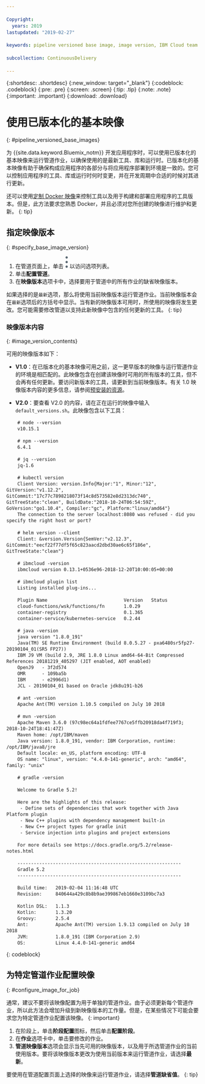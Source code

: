 ```yaml
---

Copyright:
  years: 2019
lastupdated: "2019-02-27"

keywords: pipeline versioned base image, image version, IBM Cloud team uses

subcollection: ContinuousDelivery

---
```


{:shortdesc: .shortdesc}
{:new_window: target="_blank"}
{:codeblock: .codeblock}
{:pre: .pre}
{:screen: .screen}
{:tip: .tip}
{:note: .note}
{:important: .important}
{:download: .download}


# 使用已版本化的基本映像
{: #pipeline_versioned_base_images}

为 {{site.data.keyword.Bluemix_notm}} 开发应用程序时，可以使用已版本化的基本映像来运行管道作业，以确保使用的是最新工具、库和运行时。已版本化的基本映像有助于确保构成应用程序的各部分与将应用程序部署到环境是一致的。您可以控制应用程序的工具、库或运行时何时变更，并在开发周期中合适的时候对其进行更新。

还可以使用[定制 Docker 映像](/docs/services/ContinuousDelivery?topic=ContinuousDelivery-custom_docker_images)来控制工具以及用于构建和部署应用程序的工具版本。但是，此方法要求您熟悉 Docker，并且必须对您所创建的映像进行维护和更新。
{: tip}

## 指定映像版本
{: #specify_base_image_version}

1. 在管道页面上，单击 ![溢出图标](images/overflow-icon-2.svg) 以访问选项列表。
2. 单击**配置管道**。
3. 在**映像版本**选项卡中，选择要用于管道中的所有作业的缺省映像版本。 

如果选择的是`最新`选项，那么将使用当前映像版本运行管道作业。当前映像版本会在`最新`选项后的方括号中显示。当有新的映像版本可用时，所使用的映像将发生更改。您可能需要修改管道以支持此新映像中包含的任何更新的工具。
{: tip}
 
 ### 映像版本内容
 {: #image_version_contents}
 
 可用的映像版本如下：

* **V1.0**：在已版本化的基本映像可用之前，这一更早版本的映像与运行管道作业的环境是相匹配的。此映像包含在创建该映像时可用的所有版本的工具，但不会再有任何更新。要访问新版本的工具，请更新到当前映像版本。有关 1.0 映像版本内容的更多信息，请参阅[预安装的资源](/docs/services/ContinuousDelivery?topic=ContinuousDelivery-deliverypipeline_environment#deliverypipeline_resources)。

* **V2.0**：要查看 V2.0 的内容，请在正在运行的映像中输入 `default_versions.sh`。此映像包含以下工具：

```
	# node --version
	v10.15.1
	
	# npm --version
	6.4.1
	
	# jq --version
	jq-1.6
	
	# kubectl version
	Client Version: version.Info{Major:"1", Minor:"12", GitVersion:"v1.12.2", GitCommit:"17c77c7898218073f14c8d573582e8d2313dc740", GitTreeState:"clean", BuildDate:"2018-10-24T06:54:59Z", GoVersion:"go1.10.4", Compiler:"gc", Platform:"linux/amd64"}
	The connection to the server localhost:8080 was refused - did you specify the right host or port?
	
	# helm version --client
	Client: &version.Version{SemVer:"v2.12.3", GitCommit:"eecf22f77df5f65c823aacd2dbd30ae6c65f186e", GitTreeState:"clean"}
	
	# ibmcloud -version
	ibmcloud version 0.13.1+0536e96-2018-12-20T10:00:05+00:00
	
	# ibmcloud plugin list
	Listing installed plug-ins...
	
	Plugin Name                            Version   Status
	cloud-functions/wsk/functions/fn       1.0.29
	container-registry                     0.1.365
	container-service/kubernetes-service   0.2.44
	
	# java -version
	java version "1.8.0_191"
	Java(TM) SE Runtime Environment (build 8.0.5.27 - pxa6480sr5fp27-20190104_01(SR5 FP27))
	IBM J9 VM (build 2.9, JRE 1.8.0 Linux amd64-64-Bit Compressed References 20181219_405297 (JIT enabled, AOT enabled)
	OpenJ9   - 3f2d574
	OMR      - 109ba5b
	IBM      - e2996d1)
	JCL - 20190104_01 based on Oracle jdk8u191-b26
	
	# ant -version
	Apache Ant(TM) version 1.10.5 compiled on July 10 2018
	
	# mvn -version
	Apache Maven 3.6.0 (97c98ec64a1fdfee7767ce5ffb20918da4f719f3; 2018-10-24T18:41:47Z)
	Maven home: /opt/IBM/maven
	Java version: 1.8.0_191, vendor: IBM Corporation, runtime: /opt/IBM/java8/jre
	Default locale: en_US, platform encoding: UTF-8
	OS name: "linux", version: "4.4.0-141-generic", arch: "amd64", family: "unix"
	
	# gradle -version
	
	Welcome to Gradle 5.2!
	
	Here are the highlights of this release:
	 - Define sets of dependencies that work together with Java Platform plugin
	 - New C++ plugins with dependency management built-in
	 - New C++ project types for gradle init
	 - Service injection into plugins and project extensions
	
	For more details see https://docs.gradle.org/5.2/release-notes.html
	
	------------------------------------------------------------
	Gradle 5.2
	------------------------------------------------------------
	
	Build time:   2019-02-04 11:16:48 UTC
	Revision:     840644a429c8b8b9ae399867eb1660e3109bc7a3
	
	Kotlin DSL:   1.1.3
	Kotlin:       1.3.20
	Groovy:       2.5.4
	Ant:          Apache Ant(TM) version 1.9.13 compiled on July 10 2018
	JVM:          1.8.0_191 (IBM Corporation 2.9)
	OS:           Linux 4.4.0-141-generic amd64
  ```
 {: codeblock}
 
 ## 为特定管道作业配置映像
 {: #configure_image_for_job}
 
 通常，建议不要将该映像配置为用于单独的管道作业。由于必须更新每个管道作业，所以此方法会增加升级到新映像版本的工作量。但是，在某些情况下可能会要求您为特定管道作业配置该映像。
 {: important}
 
 1. 在阶段上，单击**阶段配置**图标，然后单击**配置阶段**。
 2. 在**作业**选项卡中，单击要修改的作业。
 3. **管道映像版本**选项会显示当先可用的映像版本，以及用于所选管道作业的当前使用版本。要将该映像版本更改为使用当前版本来运行管道作业，请选择**最新**。

要使用在管道配置页面上选择的映像来运行管道作业，请选择**管道缺省值**。
{: tip}

